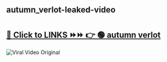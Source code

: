 
 ## autumn_verlot-leaked-video 

# <h2><a href="https://clipsfans.com/autumn_verlot&ref=git">🔗 Click to LINKS ⏩⏩ 👉 🟢 autumn verlot </a></h2>

<a href="https://clipsfans.com/autumn_verlot&ref=git" rel="nofollow" data-target="animated-image.originalLink"><img src="https://i.ibb.co.com/xMMVF88/686577567.gif" alt="Viral Video Original" style="max-width: 100%; display: inline-block;" data-target="animated-image.originalImage"></a>
